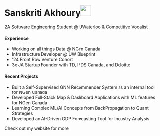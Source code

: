 <h1 align="left"><b>Sanskriti Akhoury</b><img src="https://media.giphy.com/media/hvRJCLFzcasrR4ia7z/giphy.gif" width="35"></h1>
2A Software Engineering Student @ UWaterloo & Competitive Vocalist

#### Experience
<!--  -->
- Working on all things Data @ NGen Canada
- Infrastructure Developer @ UW Blueprint
- '24 Front Row Venture Cohort
- 3x JA Startup Founder with TD, IFDS Canada, and Deloitte

#### Recent Projects
<!--  -->
- Built a Self-Supervised GNN Recommender System as an internal tool for NGen Canada 
- Developed Full-Stack Map & Dashboard Applications with ML features for NGen Canada
- Learning Complex ML/AI Concepts from BackPropagation to Quant Strategies
- Developed an AI-Driven GDP Forecasting Tool for Industry Analysis 
<!--  -->

Check out my website for more
